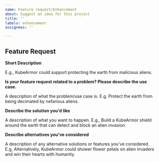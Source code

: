 ```yaml
---
name: Feature request/Enhancement
about: Suggest an idea for this project
title: ''
labels: enhancement
assignees: ''

---
```


## Feature Request

**Short Description**

E.g., KubeArmor could support protecting the earth from malicious aliens.

**Is your feature request related to a problem? Please describe the use case.**

A description of what the problem/use case is. E.g. Protect the earth from being decimated by nefarious aliens.

**Describe the solution you'd like**

A description of what you want to happen. E.g., Build a KubeArmor shield around the earth that can detect and block an alien invasion.

**Describe alternatives you've considered**

A description of any alternative solutions or features you've considered. E.g, Alternatively, KubeArmor could shower flower petals on alien invaders and win their hearts with humanity.

